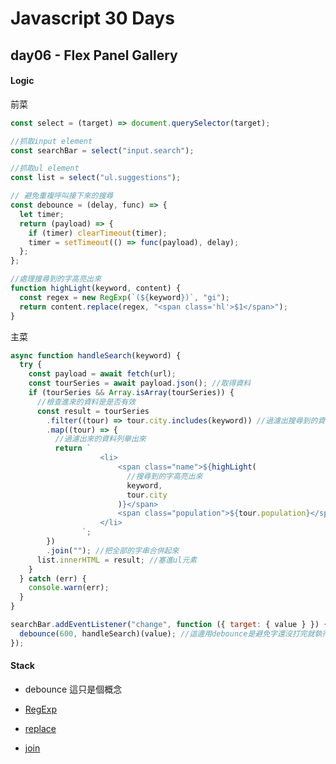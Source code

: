 # Javascript 30 Days

## day06 - Flex Panel Gallery

#### Logic

前菜

```js
const select = (target) => document.querySelector(target);

//抓取input element
const searchBar = select("input.search");

//抓取ul element
const list = select("ul.suggestions");

// 避免重複呼叫接下來的搜尋
const debounce = (delay, func) => {
  let timer;
  return (payload) => {
    if (timer) clearTimeout(timer);
    timer = setTimeout(() => func(payload), delay);
  };
};

//處理搜尋到的字高亮出來
function highLight(keyword, content) {
  const regex = new RegExp(`(${keyword})`, "gi");
  return content.replace(regex, "<span class='hl'>$1</span>");
}
```

主菜

```js
async function handleSearch(keyword) {
  try {
    const payload = await fetch(url);
    const tourSeries = await payload.json(); //取得資料
    if (tourSeries && Array.isArray(tourSeries)) {
      //檢查進來的資料是是否有效
      const result = tourSeries
        .filter((tour) => tour.city.includes(keyword)) //過濾出搜尋到的資料
        .map((tour) => {
          //過濾出來的資料列舉出來
          return `
                    <li>
                        <span class="name">${highLight(
                          //搜尋到的字高亮出來
                          keyword,
                          tour.city
                        )}</span>
                        <span class="population">${tour.population}</span>
                    </li>
                `;
        })
        .join(""); //把全部的字串合併起來
      list.innerHTML = result; //塞進ul元素
    }
  } catch (err) {
    console.warn(err);
  }
}

searchBar.addEventListener("change", function ({ target: { value } }) {
  debounce(600, handleSearch)(value); //這邊用debounce是避免字還沒打完就執行接下來的搜尋
});
```

#### Stack

- debounce 這只是個概念

- [RegExp](https://developer.mozilla.org/zh-TW/docs/Web/JavaScript/Reference/Global_Objects/RegExp)

- [replace](https://developer.mozilla.org/zh-TW/docs/Web/JavaScript/Reference/Global_Objects/String/replace)

- [join](https://developer.mozilla.org/zh-TW/docs/Web/JavaScript/Reference/Global_Objects/Array/join)
